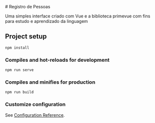 <div>
  # Registro de Pessoas
</div>  

<div>
  <p>Uma simples interface criado com Vue e a biblioteca primevue com fins para estudo e aprendizado da linguagem</b></p>
  
  ## Project setup
  ```
  npm install
  ```
  
  ### Compiles and hot-reloads for development
  ```
  npm run serve
  ```
  
  ### Compiles and minifies for production
  ```
  npm run build
  ```
  
  ### Customize configuration
  See [Configuration Reference](https://cli.vuejs.org/config/).

</div>
